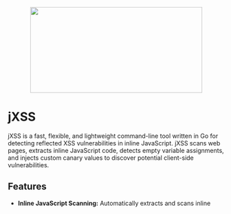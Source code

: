 <center><img src="https://github.com/user-attachments/assets/b04b1017-6a6e-4eb8-b3a3-6cd50148fc32" width="400" height="200"></center>

# jXSS

jXSS is a fast, flexible, and lightweight command-line tool written in Go for detecting reflected XSS vulnerabilities in inline JavaScript. jXSS scans web pages, extracts inline JavaScript code, detects empty variable assignments, and injects custom canary values to discover potential client-side vulnerabilities.

## Features

- **Inline JavaScript Scanning:** Automatically extracts and scans inline <script> tags using GoQuery.
- **Reflected XSS Detection:** Detects empty JavaScript variable assignments and injects a custom canary to identify reflected XSS.
- **Customizable Rules:** Supports custom regex patterns via YAML configuration to fine-tune detection.
- **Concurrent Processing:** Leverages Go's concurrency with a configurable worker pool and rate limiting to scan multiple URLs efficiently.
- **Proxy Support:** (Optional) Allows HTTP/SOCKS5 proxy configuration to bypass rate limits or IP-based restrictions.
- **Flexible Output Formats:** Supports output in text, JSON, CSV, and HTML formats for integration with other tools.
- **Structured Logging:** Uses Logrus for detailed logging and easy debugging.

## Installation
### Using Go
```bash
go install github.com/grumpzsux/jxss/cmd/jxss@latest
```
**Note:** If you face module proxy issues or want to test the latest release, you can bypass the module proxy:
```bash
GOPROXY=direct GOSUMDB=off go install -v github.com/grumpzsux/jxss/cmd/jxss@v0.1.2
```
The binary will be installed in your `$GOPATH/bin` (usually `$HOME/go/bin`).

### Building from Source
```bash
git clone https://github.com/grumpzsux/jxss.git
cd jxss
go build -o jxss ./cmd/jxss
```

## Usage
jXSS requires at least two flags: a file containing target URLs and a custom canary value. Below is the basic usage:
```bash
jxss -list <file> -canary <value> [options]
```

### Command-line Options
- `-list` **Required.** Path to a file containing a list of target URLs (one per line).
- `-canary` **Required.** Custom canary string to be injected into JavaScript variables.
- `-concurrency` Number of concurrent workers (default: 5).
- `-config` Path to a YAML configuration file containing custom regex patterns and proxy settings.
- `-format` Output format: text, json, csv, or html (default: text).
- `-output` File to save the output. If not specified, results are printed to stdout.

![image](https://github.com/user-attachments/assets/fbe8e757-5e8f-45ae-ba0a-ccc0f585aaaa)

## Examples
### Basic Scan
```bash
jxss -list targets.txt -canary Canary123
```
This command will scan each URL in `targets.txt`, inject the string `Canary123` into detected JavaScript variable assignments, and output any reflections.

### With Custom Configuration and JSON Output
```bash
jxss -list urls.txt -canary SecretToken -config config.yaml -format json -output results.json
```
This example uses a custom configuration file (`config.yaml`) to load additional regex patterns or proxy settings, outputs results in JSON format, and writes them to `results.json`.

## Configuration
jXSS supports custom configuration via a YAML file. This file can be used to specify:

- **Custom Regex Patterns:** Additional patterns for detecting JavaScript assignments.
- **Proxy Settings:** A list of proxies (HTTP, HTTPS, or SOCKS5) for rotating requests.
- **Rate Limit:** Configure the number of requests per second.

Example `config.yaml`:
```yaml
patterns:
  - '(?i)(?:var|let|const)\s+([a-zA-Z0-9_$]+)\s*=\s*([\'"])\2'
proxies:
  - "http://127.0.0.1:8080"
  - "socks5://127.0.0.1:1080"
rate_limit: 5
```
## Contributing
Contributions are welcome! Please follow these steps to contribute:

- Fork the Repository.
- Create a Feature Branch:
```bash
git checkout -b feature/your-feature-name
```
- Commit Your Changes:
Follow best practices and write clear commit messages.
- Push Your Branch:
```bash
git push origin feature/your-feature-name
```
- Open a Pull Request.

## Acknowledgments
- GoQuery for HTML parsing.
- Logrus for structured logging.
- ProjectDiscovery for inspiring similar tool structures.
- All contributors and the open-source community.



